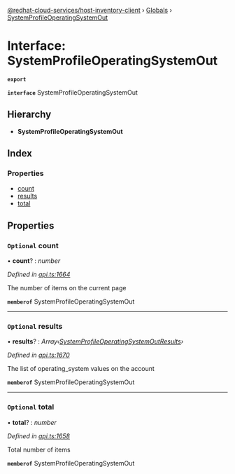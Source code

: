 [@redhat-cloud-services/host-inventory-client](../README.md) › [Globals](../globals.md) › [SystemProfileOperatingSystemOut](systemprofileoperatingsystemout.md)

# Interface: SystemProfileOperatingSystemOut

**`export`** 

**`interface`** SystemProfileOperatingSystemOut

## Hierarchy

* **SystemProfileOperatingSystemOut**

## Index

### Properties

* [count](systemprofileoperatingsystemout.md#optional-count)
* [results](systemprofileoperatingsystemout.md#optional-results)
* [total](systemprofileoperatingsystemout.md#optional-total)

## Properties

### `Optional` count

• **count**? : *number*

*Defined in [api.ts:1664](https://github.com/RedHatInsights/javascript-clients/blob/master/packages/host-inventory/api.ts#L1664)*

The number of items on the current page

**`memberof`** SystemProfileOperatingSystemOut

___

### `Optional` results

• **results**? : *Array‹[SystemProfileOperatingSystemOutResults](systemprofileoperatingsystemoutresults.md)›*

*Defined in [api.ts:1670](https://github.com/RedHatInsights/javascript-clients/blob/master/packages/host-inventory/api.ts#L1670)*

The list of operating_system values on the account

**`memberof`** SystemProfileOperatingSystemOut

___

### `Optional` total

• **total**? : *number*

*Defined in [api.ts:1658](https://github.com/RedHatInsights/javascript-clients/blob/master/packages/host-inventory/api.ts#L1658)*

Total number of items

**`memberof`** SystemProfileOperatingSystemOut
